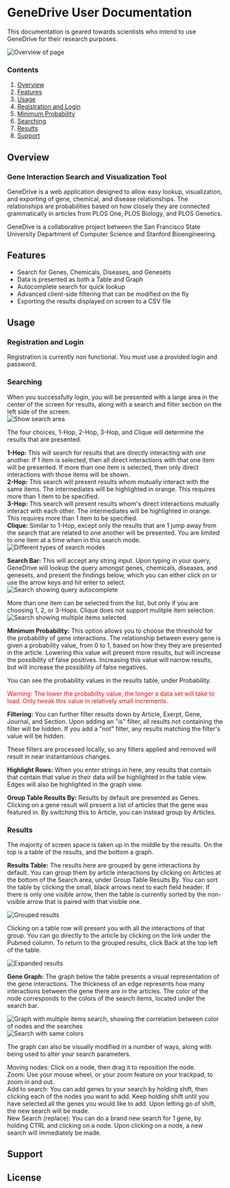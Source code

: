 # GeneDrive User Documentation

This documentation is geared towards scientists who intend to use GeneDrive for their research purposes.

![Overview of page](img/thc_wip_interaction.png)

### Contents
1. [Overview](#overview)
2. [Features](#features)
3. [Usage](#usage)
4. [Registration and Login](#registration-and-login)
5. [Minimum Probability](#minimum-probability)
6. [Searching](#searching)
7. [Results](#results)
8. [Support](#support)

## Overview

### Gene Interaction Search and Visualization Tool

GeneDrive is a web application designed to allow easy lookup, visualization, and exporting of gene, chemical, and disease relationships. The relationships are probabilities based on how closely they are connected grammatically in articles from PLOS One, PLOS Biology, and PLOS Genetics.

GeneDive is a collaborative project between the San Francisco State University Department of Computer Science and Stanford Bioengineering.

## Features

* Search for Genes, Chemicals, Diseases, and Genesets
* Data is presented as both a Table and Graph
* Autocomplete search for quick lookup
* Advanced client-side filtering that can be modified on the fly
* Exporting the results displayed on screen to a CSV file

## Usage

### Registration and Login

Registration is currently non functional. You must use a provided login and password.

### Searching

When you successfully login, you will be presented with a large area in the center of the screen for results, along with a search and filter section on the left side of the screen.  
![Show search area](img/search_area.png)

The four choices, 1-Hop, 2-Hop, 3-Hop, and Clique will determine the results that are presented.

**1-Hop:** This will search for results that are directly interacting with one another. If 1 item is selected, then all direct interactions with that one item will be presented. If more than one item is selected, then only direct interactions with those items will be shown.  
**2-Hop:** This search will present results whom mutually interact with the same items. The intermediates will be highlighted in orange. This requires more than 1 item to be specified.  
**3-Hop:** This search will present results whom's direct interactions mutually interact with each other. The intermediates will be highlighted in orange.  This requires more than 1 item to be specified.  
**Clique:** Similar to 1-Hop, except only the results that are 1 jump away from the search that are related to one another will be presented. You are limited to one item at a time when in this search mode.  
![Different types of search modes](img/search_modes.png)

**Search Bar:** This will accept any string input. Upon typing in your query, GeneDrive will lookup the query amongst genes, chemicals, diseases, and genesets, and present the findings below, which you can either click on or use the arrow keys and hit enter to select.  
![Search showing query autocomplete](img/search_autocomplete.png)

More than one item can be selected from the list, but only if you are choosing 1, 2, or 3-Hops. Clique does not support mulitple item selection.  
![Search showing multiple items selected](img/search_multiple_selections.png)

**Minimum Probability:** This option allows you to choose the threshold for the probability of gene interactions. The relationship between every gene is given a probability value, from 0 to 1, based on how they they are presented in the article. Lowering this value will present more results, but will increase the possibility of false positives. Increasing this value will narrow results, but will increase the possibility of false negatives.

You can see the probability values in the results table, under Probability.

<span style="color:red">Warning: The lower the probability value, the longer a data set will take to load. Only tweak this value in relatively small increments.</span>

**Filtering:** You can further filter results down by Article, Exerpt, Gene, Journal, and Section. Upon adding an "is" filter, all results not containing the filter will be hidden. If you add a "not" filter, any results matching the filter's value will be hidden.

These filters are processed locally, so any filters applied and removed will result in near instantanious changes.

**Highlight Rows:** When you enter strings in here, any results that contain that contain that value in their data will be highlighted in the table view. Edges will also be highlighted in the graph view.

**Group Table Results By:** Results by default are presented as Genes. Clicking on a gene result will present a list of articles that the gene was featured in. By switching this to Article, you can instead group by Articles.

### Results

The majority of screen space is taken up in the middle by the results. On the top is a table of the results, and the bottom a graph.

**Results Table:** The results here are grouped by gene interactions by default. You can group them by article interactions by clicking on Articles at the bottom of the Search area, under Group Table Results By. You can sort the table by clicking the small, black arrows next to each field header. If there is only one visible arrow, then the table is currently sorted by the non-visible arrow that is paired with that visible one.

![Grouped results](img/results_table_grouped.png)

Clicking on a table row will present you with all the interactions of that group. You can go directly to the article by clicking on the link under the Pubmed column. To return to the grouped results, click Back at the top left of the table.

![Expanded results](img/results_table_individual.png)

**Gene Graph:** The graph below the table presents a visual representation of the gene interactions. The thickness of an edge represents how many interactions between the gene there are in the articles. The color of the node corresponds to the colors of the search items, located under the search bar.

![Graph with multiple items search, showing the correlation between color of nodes and the searches](img/graph_color_results_graph.png) ![Search with same colors](img/graph_color_results_search.png)

The graph can also be visually modified in a number of ways, along with being used to alter your search parameters.

Moving nodes: Click on a node, then drag it to reposition the node.  
Zoom: Use your mouse wheel, or your zoom feature on your trackpad, to zoom in and out.  
Add to search: You can add genes to your search by holding shift, then clicking each of the nodes you want to add. Keep holding shift until you have selected all the genes you would like to add. Upon letting go of shift, the new search will be made.  
New Search (replace): You can do a brand new search for 1 gene, by holding CTRL and clicking on a node. Upon clicking on a node, a new search will immediately be made.

## Support

## License